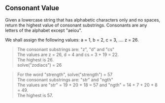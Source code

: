 ## Consonant Value
Given a lowercase string that has alphabetic characters only and no spaces, return the highest value of consonant substrings. Consonants are any letters of the alphabet except "aeiou".

We shall assign the following values: a = 1, b = 2, c = 3, .... z = 26.

> The consonant substrings are: "z", "d" and "cs"  
> The values are z = 26, d = 4 and cs = 3 + 19 = 22.  
> The highest is 26.  
> solve("zodiacs") = 26

> For the word "strength", solve("strength") = 57  
> The consonant substrings are: "str" and "ngth"  
> The values are "str" = 19 + 20 + 18 = 57 and "ngth" = 14 + 7 + 20 + 8 = 49.  
> The highest is 57.
